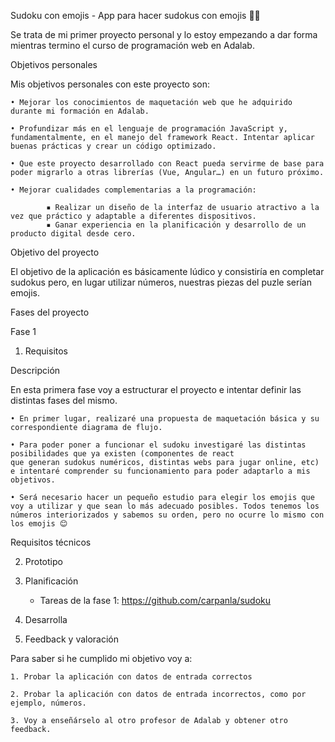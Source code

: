 ﻿Sudoku con emojis - App para hacer sudokus con emojis 🤪🤪

Se trata de mi primer proyecto personal y lo estoy empezando a dar forma mientras termino el curso de programación web en Adalab.

Objetivos personales

Mis objetivos personales con este proyecto son:

    • Mejorar los conocimientos de maquetación web que he adquirido durante mi formación en Adalab.

    • Profundizar más en el lenguaje de programación JavaScript y, fundamentalmente, en el manejo del framework React. Intentar aplicar buenas prácticas y crear un código optimizado.

    • Que este proyecto desarrollado con React pueda servirme de base para poder migrarlo a otras librerías (Vue, Angular…) en un futuro próximo.

    • Mejorar cualidades complementarias a la programación:

            ▪ Realizar un diseño de la interfaz de usuario atractivo a la vez que práctico y adaptable a diferentes dispositivos.
            ▪ Ganar experiencia en la planificación y desarrollo de un producto digital desde cero.


Objetivo del proyecto

El objetivo de la aplicación es básicamente lúdico y consistiría en completar sudokus pero, en lugar utilizar números, nuestras piezas del puzle serían emojis.

Fases del proyecto

Fase 1

1. Requisitos

Descripción

En esta primera fase voy a estructurar el proyecto e intentar definir las distintas fases del mismo.

    • En primer lugar, realizaré una propuesta de maquetación básica y su correspondiente diagrama de flujo. 

    • Para poder poner a funcionar el sudoku investigaré las distintas posibilidades que ya existen (componentes de react 
    que generan sudokus numéricos, distintas webs para jugar online, etc) e intentaré comprender su funcionamiento para poder adaptarlo a mis objetivos.

    • Será necesario hacer un pequeño estudio para elegir los emojis que voy a utilizar y que sean lo más adecuado posibles. Todos tenemos los números interiorizados y sabemos su orden, pero no ocurre lo mismo con los emojis 😊

Requisitos técnicos

2. Prototipo

3. Planificación

    - Tareas de la fase 1: https://github.com/carpanla/sudoku

4. Desarrolla

5. Feedback y valoración

Para saber si he cumplido mi objetivo voy a:

    1. Probar la aplicación con datos de entrada correctos

    2. Probar la aplicación con datos de entrada incorrectos, como por ejemplo, números.

    3. Voy a enseñárselo al otro profesor de Adalab y obtener otro feedback.




